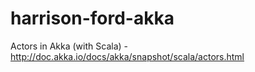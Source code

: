 harrison-ford-akka
==================

Actors in Akka (with Scala) - http://doc.akka.io/docs/akka/snapshot/scala/actors.html
